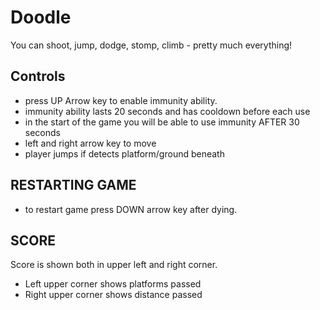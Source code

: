 # Doodle
You can shoot, jump, dodge, stomp, climb - pretty much everything!

## Controls

- press UP Arrow key to enable immunity ability. 
- immunity ability lasts 20 seconds and has cooldown before each use
- in the start of the game you will be able to use immunity AFTER 30 seconds
- left and right arrow key to move
- player jumps if detects platform/ground beneath 

## RESTARTING GAME

- to restart game press DOWN arrow key after dying.

## SCORE 
 
 Score is shown both in upper left and right corner.
 - Left upper corner shows platforms passed
 - Right upper corner shows distance passed
